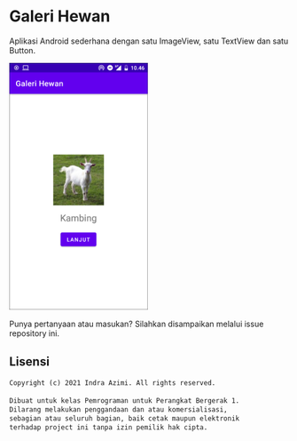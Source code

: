 # Galeri Hewan

Aplikasi Android sederhana dengan satu ImageView, satu TextView dan satu Button.

<img src="screenshot/main.png" width="250">

Punya pertanyaan atau masukan? Silahkan disampaikan melalui issue repository ini.

## Lisensi

    Copyright (c) 2021 Indra Azimi. All rights reserved.

    Dibuat untuk kelas Pemrograman untuk Perangkat Bergerak 1.
    Dilarang melakukan penggandaan dan atau komersialisasi,
    sebagian atau seluruh bagian, baik cetak maupun elektronik
    terhadap project ini tanpa izin pemilik hak cipta.